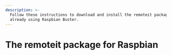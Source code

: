 ```yaml
---
description: >-
  Follow these instructions to download and install the remoteit package on a Pi
  already using Raspbian Buster.
---
```


# The remoteit package for Raspbian

